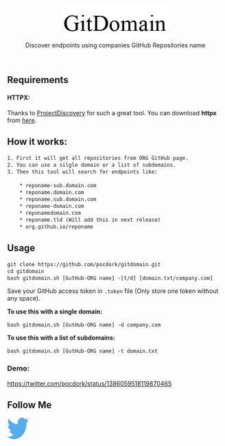 <p align="center">
	<br>
	<img src=".images/gitdomain_ico.png">
	<br>
	Discover endpoints using companies GitHub Repositories name 
</p>
<br>
<h2>Requirements</h2>
<p>
	<h4>HTTPX:</h4> Thanks to <a href="https://github.com/projectdiscovery">ProjectDiscovery</a> for such a great tool. You can download <b>httpx</b> from <a href="https://github.com/projectdiscovery/httpx">here</a>.
</p>
<h2>How it works:</h2>


	1. First it will get all repositories from ORG GitHub page.
	2. You can use a silgle domain or a list of subdomains.
	3. Then this tool will search for endpoints like:

		* reponame-sub.domain.com
		* reponame.domain.com
		* reponame.sub.domain.com
		* reponame-domain.com
		* reponamedomain.com
		* reponame.tld (Will add this in next release)
		* org.github.io/reponame

<p>
<h2>Usage</h2>
</p>

```
git clone https://github.com/pocdork/gitdomain.git
cd gitdomain
bash gitdomain.sh [GutHub-ORG name] -[t/d] [domain.txt/company.com]
```
Save your GitHub access token in <code>.token</code> file (Only store one token without any space).
<p>
	<b>To use this with a single domain:</b>
</p>

```
bash gitdomain.sh [GutHub-ORG name] -d company.com
```

<p>
	<b>To use this with a list of subdomains:</b>
</p>

```
bash gitdomain.sh [GutHub-ORG name] -t domain.txt
```

<p>
	<h3>Demo:</h2>
	<a href="https://twitter.com/pocdork/status/1386059518119870465">https://twitter.com/pocdork/status/1386059518119870465</a>
	<br>
</p>
<p>
<h2>Follow Me</h2>
	
<a href="https://twitter.com/pocdork/"><img src=".images/twitter.svg" width="50" height="50"></a>
</p>
